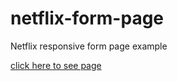 # netflix-form-page
Netflix responsive form page example

[click here to see page](https://fatihcaliss.github.io/netflix-form-page/)
